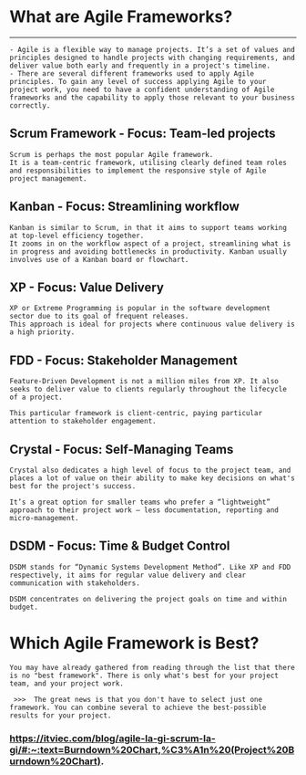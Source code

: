 # What are Agile Frameworks?
------------------------
  ```
  - Agile is a flexible way to manage projects. It’s a set of values and principles designed to handle projects with changing requirements, and deliver value both early and frequently in a project's timeline.
  - There are several different frameworks used to apply Agile principles. To gain any level of success applying Agile to your project work, you need to have a confident understanding of Agile frameworks and the capability to apply those relevant to your business correctly.
  ```
## Scrum Framework - Focus: Team-led projects
  ```
  Scrum is perhaps the most popular Agile framework.
  It is a team-centric framework, utilising clearly defined team roles and responsibilities to implement the responsive style of Agile project management.
  ```

## Kanban - Focus: Streamlining workflow
  ```
  Kanban is similar to Scrum, in that it aims to support teams working at top-level efficiency together.
  It zooms in on the workflow aspect of a project, streamlining what is in progress and avoiding bottlenecks in productivity. Kanban usually involves use of a Kanban board or flowchart.
  ```

## XP - Focus: Value Delivery
  ```
  XP or Extreme Programming is popular in the software development sector due to its goal of frequent releases.
  This approach is ideal for projects where continuous value delivery is a high priority.
  ``` 


## FDD - Focus: Stakeholder Management
  ```
  Feature-Driven Development is not a million miles from XP. It also seeks to deliver value to clients regularly throughout the lifecycle of a project.

  This particular framework is client-centric, paying particular attention to stakeholder engagement.
  ``` 

## Crystal - Focus: Self-Managing Teams
  ```
  Crystal also dedicates a high level of focus to the project team, and places a lot of value on their ability to make key decisions on what's best for the project's success.

  It’s a great option for smaller teams who prefer a “lightweight” approach to their project work – less documentation, reporting and micro-management.
  ``` 

##  DSDM - Focus: Time & Budget Control
  ```
  DSDM stands for “Dynamic Systems Development Method”. Like XP and FDD respectively, it aims for regular value delivery and clear communication with stakeholders.

  DSDM concentrates on delivering the project goals on time and within budget.
  ```


# Which Agile Framework is Best?
  ```
  You may have already gathered from reading through the list that there is no "best framework". There is only what's best for your project team, and your project work.

   >>>  The great news is that you don't have to select just one framework. You can combine several to achieve the best-possible results for your project.
  ```


  ### https://itviec.com/blog/agile-la-gi-scrum-la-gi/#:~:text=Burndown%20Chart,%C3%A1n%20(Project%20Burndown%20Chart).